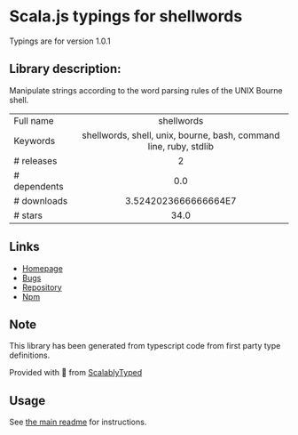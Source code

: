 
# Scala.js typings for shellwords

Typings are for version 1.0.1

## Library description:
Manipulate strings according to the word parsing rules of the UNIX Bourne shell.

|                    |                 |
| ------------------ | :-------------: |
| Full name          | shellwords |
| Keywords           | shellwords, shell, unix, bourne, bash, command line, ruby, stdlib |
| # releases         | 2 |
| # dependents       | 0.0 |
| # downloads        | 3.5242023666666664E7 |
| # stars            | 34.0 |

## Links
- [Homepage](https://github.com/jimmycuadra/shellwords)
- [Bugs](https://github.com/jimmycuadra/shellwords/issues)
- [Repository](https://github.com/jimmycuadra/shellwords)
- [Npm](https://www.npmjs.com/package/shellwords)
    


## Note
This library has been generated from typescript code from first party type definitions.

Provided with :purple_heart: from [ScalablyTyped](https://github.com/oyvindberg/ScalablyTyped)

## Usage
See [the main readme](../../readme.md) for instructions.


